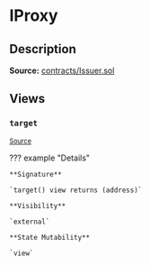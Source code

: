 # IProxy

## Description

**Source:** [contracts/Issuer.sol](https://github.com/Synthetixio/synthetix/tree/v2.60.0/contracts/Issuer.sol)

## Views

### `target`

<sub>[Source](https://github.com/Synthetixio/synthetix/tree/v2.60.0/contracts/Issuer.sol#L30)</sub>

??? example "Details"

    **Signature**

    `target() view returns (address)`

    **Visibility**

    `external`

    **State Mutability**

    `view`
